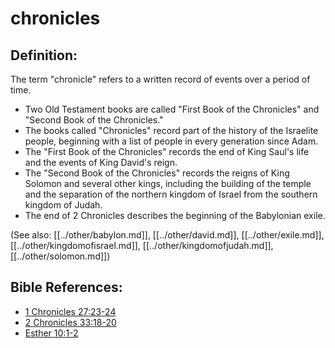 # chronicles #

## Definition: ##

The term "chronicle" refers to a written record of events over a period of time.

* Two Old Testament books are called "First Book of the Chronicles" and "Second Book of the Chronicles."
* The books called "Chronicles" record part of the history of the Israelite people, beginning with a list of people in every generation since Adam.
* The "First Book of the Chronicles" records the end of King Saul's life and the events of King David's reign.
* The "Second Book of the Chronicles" records the reigns of King Solomon and several other kings, including the building of the temple and the separation of the northern kingdom of Israel from the southern kingdom of Judah.
* The end of 2 Chronicles describes the beginning of the Babylonian exile.

(See also: [[../other/babylon.md]], [[../other/david.md]], [[../other/exile.md]], [[../other/kingdomofisrael.md]], [[../other/kingdomofjudah.md]], [[../other/solomon.md]])

## Bible References: ##

* [1 Chronicles 27:23-24](en/tn/1ch/help/27/23)
* [2 Chronicles 33:18-20](en/tn/2ch/help/33/18)
* [Esther 10:1-2](en/tn/est/help/10/01)